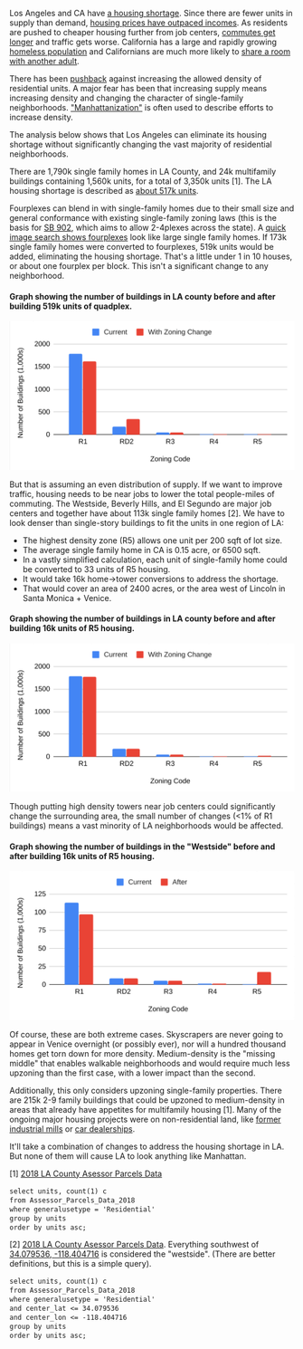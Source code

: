 Los Angeles and CA have [a housing shortage](https://en.wikipedia.org/wiki/California_housing_shortage). Since there are fewer units in supply than demand, [housing prices have outpaced incomes](https://www.citylab.com/equity/2018/05/where-the-house-price-to-income-ratio-is-most-out-of-whack/561404/). As residents are pushed to cheaper housing further from job centers, [commutes get longer](https://la.curbed.com/2019/8/15/20807275/los-angeles-commute-times-traffic) and traffic gets worse. California has a large and rapidly growing [homeless population](https://www.nytimes.com/2017/12/21/us/california-today-states-homeless-population-drives-national-increase.html) and Californians are much more likely to [share a room with another adult](https://lao.ca.gov/reports/2015/finance/housing-costs/housing-costs.pdf).

There has been [pushback](https://www.curbed.com/2020/2/7/21125100/sb-50-california-bill-fail) against increasing the allowed density of residential units. A major fear has been that increasing supply means increasing density and changing the character of single-family neighborhoods. ["Manhattanization"](https://en.wikipedia.org/wiki/Manhattanization) is often used to describe efforts to increase density.

The analysis below shows that Los Angeles can eliminate its housing shortage without significantly changing the vast majority of residential neighborhoods.

There are 1,790k single family homes in LA County, and 24k multifamily buildings containing 1,560k units, for a total of 3,350k units [1]. The LA housing shortage is described as [about 517k units](https://la.curbed.com/2019/5/21/18634232/los-angeles-affordable-housing-shortage-how-much-need).

Fourplexes can blend in with single-family homes due to their small size and general conformance with existing single-family zoning laws (this is the basis for [SB 902](https://www.kqed.org/news/11805850/sen-wiener-wants-to-abolish-single-family-only-neighborhoods-in-california), which aims to allow 2-4plexes across the state). A [quick image search shows fourplexes](https://www.google.com/search?tbm=isch&q=los+angeles+fourplex) look like large single family homes. If 173k single family homes were converted to fourplexes, 519k units would be added, eliminating the housing shortage. That's a little under 1 in 10 houses, or about one fourplex per block. This isn't a significant change to any neighborhood.

#### Graph showing the number of buildings in LA county before and after building 519k units of quadplex.
![a](https://github.com/beekley/beekley.github.io/blob/master/images/r1-rd2.png?raw=true)

But that is assuming an even distribution of supply. If we want to improve traffic, housing needs to be near jobs to lower the total people-miles of commuting. The Westside, Beverly Hills, and El Segundo are major job centers and together have about 113k single family homes [2]. We have to look denser than single-story buildings to fit the units in one region of LA:

* The highest density zone (R5) allows one unit per 200 sqft of lot size.
* The average single family home in CA is 0.15 acre, or 6500 sqft.
* In a vastly simplified calculation, each unit of single-family home could be converted to 33 units of R5 housing.
* It would take 16k home->tower conversions to address the shortage.
* That would cover an area of 2400 acres, or the area west of Lincoln in Santa Monica + Venice.

#### Graph showing the number of buildings in LA county before and after building 16k units of R5 housing.
![a](https://github.com/beekley/beekley.github.io/blob/master/images/r1-r5.png?raw=true)

Though putting high density towers near job centers could significantly change the surrounding area, the small number of changes (<1% of R1 buildings) means a vast minority of LA neighborhoods would be affected.

#### Graph showing the number of buildings in the "Westside" before and after building 16k units of R5 housing.
![a](https://github.com/beekley/beekley.github.io/blob/master/images/r1-r5_sm.png?raw=true)

Of course, these are both extreme cases. Skyscrapers are never going to appear in Venice overnight (or possibly ever), nor will a hundred thousand homes get torn down for more density. Medium-density is the "missing middle" that enables walkable neighborhoods and would require much less upzoning than the first case, with a lower impact than the second.

Additionally, this only considers upzoning single-family properties. There are 215k 2-9 family buildings that could be upzoned to medium-density in areas that already have appetites for multifamily housing [1]. Many of the ongoing major housing projects were on non-residential land, like [former industrial mills](https://urbanize.la/post/595-unit-linea-development-nears-finish-line-pico-sepulveda) or [car dealerships](https://urbanize.la/post/martin-cadillac-makes-way-expo-line-adjacent-offices-and-apartments).

It'll take a combination of changes to address the housing shortage in LA. But none of them will cause LA to look anything like Manhattan.

[1] [2018 LA County Asessor Parcels Data](https://data.lacounty.gov/Parcel-/Assessor-Parcels-Data-2018/mk7y-hq5p)
```
select units, count(1) c
from Assessor_Parcels_Data_2018
where generalusetype = 'Residential'
group by units
order by units asc;
```
[2] [2018 LA County Asessor Parcels Data](https://data.lacounty.gov/Parcel-/Assessor-Parcels-Data-2018/mk7y-hq5p). Everything southwest of [34.079536, -118.404716](https://github.com/beekley/beekley.github.io/blob/master/images/westside.png?raw=true) is considered the "westside". (There are better definitions, but this is a simple query).
```
select units, count(1) c
from Assessor_Parcels_Data_2018
where generalusetype = 'Residential'
and center_lat <= 34.079536
and center_lon <= -118.404716
group by units
order by units asc;
```
